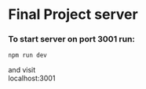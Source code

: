 # Final Project server

### To start server on port 3001 run:
```
npm run dev
```
and visit  
localhost:3001


